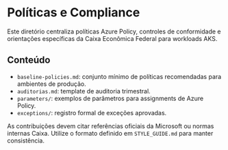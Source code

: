 # Políticas e Compliance

Este diretório centraliza políticas Azure Policy, controles de conformidade e orientações específicas da Caixa Econômica Federal para workloads AKS.

## Conteúdo
- `baseline-policies.md`: conjunto mínimo de políticas recomendadas para ambientes de produção.
- `auditorias.md`: template de auditoria trimestral.
- `parameters/`: exemplos de parâmetros para assignments de Azure Policy.
- `exceptions/`: registro formal de exceções aprovadas.

As contribuições devem citar referências oficiais da Microsoft ou normas internas Caixa. Utilize o formato definido em `STYLE_GUIDE.md` para manter consistência.
